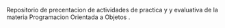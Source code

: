 Repositorio de precentacion de actividades de practica y y evaluativa de la materia Programacion Orientada a Objetos .